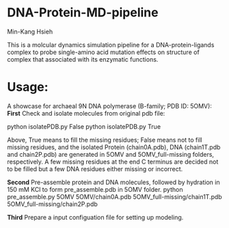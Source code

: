 # DNA-Protein-MD-pipeline

Min-Kang Hsieh

This is a molcular dynamics simulation pipeline for a DNA-protein-ligands complex to probe single-amino acid mutation effects on structure of complex that associated with its enzymatic functions.
# Usage:
A showcase for archaeal 9N DNA polymerase (B-family; PDB ID: 5OMV):
**First**
Check and isolate molecules from original pdb file:

python isolatePDB.py False
python isolatePDB.py True

Above, True means to fill the missing residues; False means not to fill missing residues, and the isolated Protein (chain0A.pdb), DNA (chain1T.pdb and chain2P.pdb) are generated in 5OMV and 5OMV_full-missing folders, respectively. A few missing residues at the end C terminus are decided not to be filled but a few DNA residues either missing or incorrect.

**Second**
Pre-assemble protein and DNA molecules, followed by hydration in 150 mM KCl to form pre_assemble.pdb in 5OMV folder.
python pre_assemble.py 5OMV 5OMV/chain0A.pdb 5OMV_full-missing/chain1T.pdb 5OMV_full-missing/chain2P.pdb

**Third**
Prepare a input configuation file for setting up modeling.





